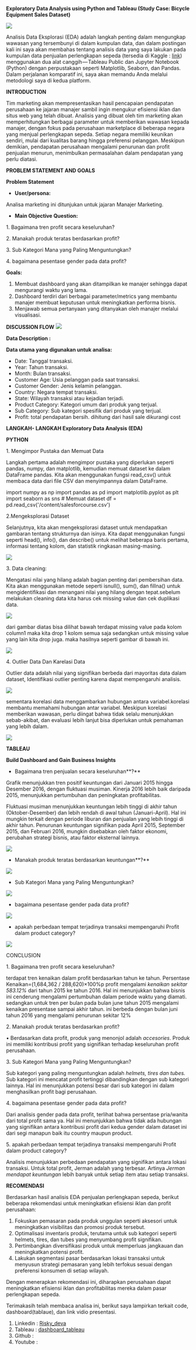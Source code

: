 **Exploratory Data Analysis using Python and Tableau (Study Case: Bicycle Equipment Sales Dataset)**

![](Aspose.Words.5f1f9176-e325-43c0-82ef-8437bc0faa4d.001.jpeg)

Analisis Data Eksplorasi (EDA) adalah langkah penting dalam mengungkap wawasan yang tersembunyi di dalam kumpulan data, dan dalam postingan kali ini saya akan membahas tentang analisis data yang saya lakukan pada kumpulan data penjualan perlengkapan sepeda (tersedia di Kaggle : [link](https://www.kaggle.com/datasets/abhishekrp1517/sales-data-for-economic-data-analysis/data)) menggunakan dua alat canggih — Tableau Public dan Jupyter Notebook (Python) dengan perpustakaan seperti Matplotlib, Seaborn, dan Pandas. Dalam perjalanan komparatif ini, saya akan memandu Anda melalui metodologi saya di kedua platform.

**INTRODUCTION**

Tim marketing akan mempresentasikan hasil pencapaian pendapatan perusahaan ke jajaran manajer sambil ingin mengukur efisiensi iklan dan situs web yang telah dibuat. Analisis yang dibuat oleh tim marketing akan memperhitungkan berbagai parameter untuk memberikan wawasan kepada manajer, dengan fokus pada perusahaan marketplace di beberapa negara yang menjual perlengkapan sepeda. Setiap negara memiliki keunikan sendiri, mulai dari kualitas barang hingga preferensi pelanggan. Meskipun demikian, pendapatan perusahaan mengalami penurunan dan profit penjualan menurun, menimbulkan permasalahan dalam pendapatan yang perlu diatasi.

**PROBLEM STATEMENT AND GOALS**

**Problem Statement**

- **User/persona:**

Analisa marketing ini ditunjukan untuk jajaran Manajer Marketing.

- **Main Objective Question:**

1\. Bagaimana tren profit secara keseluruhan?

2\. Manakah produk teratas berdasarkan profit?

3\. Sub Kategori Mana yang Paling Menguntungkan?

4\. bagaimana pesentase gender pada data profit?

**Goals:**

1. Membuat dashboard yang akan ditampilkan ke manajer sehingga dapat mengurangi waktu yang lama.
1. Dashboard terdiri dari berbagai parameter/metrics yang membantu manajer membuat keputusan untuk meningkatkan performa bisnis.
1. Menjawab semua pertanyaan yang ditanyakan oleh manajer melalui visualisasi.

**DISCUSSION FLOW**
![](1.drawio.png)

**Data Description :**

**Data utama yang digunakan untuk analisa:**

- Date: Tanggal transaksi.
- Year: Tahun transaksi.
- Month: Bulan transaksi.
- Customer Age: Usia pelanggan pada saat transaksi.
- Customer Gender: Jenis kelamin pelanggan.
- Country: Negara tempat transaksi.
- State: Wilayah transaksi atau kejadian terjadi.
- Product Category: Kategori umum dari produk yang terjual.
- Sub Category: Sub kategori spesifik dari produk yang terjual.
- Profit: total pendapatan bersih. dihitung dari hasil sale dikurangi cost

**LANGKAH- LANGKAH Exploratory Data Analysis (EDA)**

**PYTHON**

1\. Mengimpor Pustaka dan Memuat Data

Langkah pertama adalah mengimpor pustaka yang diperlukan seperti pandas, numpy, dan matplotlib, kemudian memuat dataset ke dalam DataFrame pandas. Kita akan menggunakan fungsi read\_csv() untuk membaca data dari file CSV dan menyimpannya dalam DataFrame.

import numpy as np
import pandas as pd
import matplotlib.pyplot as plt
import seaborn as sns
\# Memuat dataset
df = pd.read\_csv('/content/salesforcourse.csv')

2\.Mengeksplorasi Dataset

Selanjutnya, kita akan mengeksplorasi dataset untuk mendapatkan gambaran tentang strukturnya dan isinya. Kita dapat menggunakan fungsi seperti head(), info(), dan describe() untuk melihat beberapa baris pertama, informasi tentang kolom, dan statistik ringkasan masing-masing.

![](Aspose.Words.5f1f9176-e325-43c0-82ef-8437bc0faa4d.002.png) [](Aspose.Words.5f1f9176-e325-43c0-82ef-8437bc0faa4d.003.png) [](Aspose.Words.5f1f9176-e325-43c0-82ef-8437bc0faa4d.004.png)

3\. Data cleaning:

Mengatasi nilai yang hilang adalah bagian penting dari pembersihan data. Kita akan menggunakan metode seperti isnull(), sum(), dan fillna() untuk mengidentifikasi dan menangani nilai yang hilang dengan tepat.sebelum melakukan cleaning data kita harus cek missing value dan cek duplikasi data.

![](Aspose.Words.5f1f9176-e325-43c0-82ef-8437bc0faa4d.005.png)

dari gambar diatas bisa dilihat bawah terdapat missing value pada kolom column1 maka kita drop 1 kolom semua saja sedangkan untuk missing value yang lain kita drop juga. maka hasilnya seperti gambar di bawah ini.

![](Aspose.Words.5f1f9176-e325-43c0-82ef-8437bc0faa4d.006.png)

4\. Outlier Data Dan Karelasi Data

Outlier data adalah nilai yang signifikan berbeda dari mayoritas data dalam dataset, Identifikasi outlier penting karena dapat mempengaruhi analisis.

![](Aspose.Words.5f1f9176-e325-43c0-82ef-8437bc0faa4d.007.png)

sementara korelasi data menggambarkan hubungan antara variabel.korelasi membantu memahami hubungan antar variabel. Meskipun korelasi memberikan wawasan, perlu diingat bahwa tidak selalu menunjukkan sebab-akibat, dan evaluasi lebih lanjut bisa diperlukan untuk pemahaman yang lebih dalam.

![](Aspose.Words.5f1f9176-e325-43c0-82ef-8437bc0faa4d.008.png)

**TABLEAU**

**Build Dashboard and Gain Business Insights**

- Bagaimana tren penjualan secara keseluruhan**?**

Grafik menunjukkan tren positif keuntungan dari Januari 2015 hingga Desember 2016, dengan fluktuasi musiman. Kinerja 2016 lebih baik daripada 2015, menunjukkan pertumbuhan dan peningkatan profitabilitas.

Fluktuasi musiman menunjukkan keuntungan lebih tinggi di akhir tahun (Oktober-Desember) dan lebih rendah di awal tahun (Januari-April). Hal ini mungkin terkait dengan periode liburan dan penjualan yang lebih tinggi di akhir tahun. Penurunan keuntungan signifikan pada April 2015, September 2015, dan Februari 2016, mungkin disebabkan oleh faktor ekonomi, perubahan strategi bisnis, atau faktor eksternal lainnya.

![](Aspose.Words.5f1f9176-e325-43c0-82ef-8437bc0faa4d.009.png)

- Manakah produk teratas berdasarkan keuntungan**?**

![](Aspose.Words.5f1f9176-e325-43c0-82ef-8437bc0faa4d.010.png)

- Sub Kategori Mana yang Paling Menguntungkan?

![](Aspose.Words.5f1f9176-e325-43c0-82ef-8437bc0faa4d.011.png)

- bagaimana pesentase gender pada data profit?

![](Aspose.Words.5f1f9176-e325-43c0-82ef-8437bc0faa4d.012.png)

- apakah perbedaan tempat terjadinya transaksi mempengaruhi Profit dalam product category?

![](Aspose.Words.5f1f9176-e325-43c0-82ef-8437bc0faa4d.013.png)

CONCLUSION

1\. Bagaimana tren profit secara keseluruhan?

terdapat tren kenaikan dalam profit berdasarkan tahun ke tahun. Persentase Kenaikan=(1,684,362 / 288,620)×100%p profit mengalami *kenaikan sekitar 583.12%* dari tahun 2015 ke tahun 2016. Hal ini menunjukkan bahwa bisnis ini cenderung mengalami pertumbuhan dalam periode waktu yang diamati. sedangkan untuk tren per bulan pada bulan june tahun 2015 mengalami kenaikan presentase sampai akhir tahun. ini berbeda dengan bulan juni tahun 2016 yang mengalami penurunan sekitar 12%

2\. Manakah produk teratas berdasarkan profit?

• Berdasarkan data profit, produk yang menonjol adalah *accesories*. Produk ini memiliki kontribusi profit yang signifikan terhadap keseluruhan profit perusahaan.

3\. Sub Kategori Mana yang Paling Menguntungkan?

Sub kategori yang paling menguntungkan adalah *helmets, tires dan tubes.* Sub kategori ini mencatat profit tertinggi dibandingkan dengan sub kategori lainnya. Hal ini menunjukkan potensi besar dari sub kategori ini dalam menghasilkan profit bagi perusahaan.

4\. bagaimana pesentase gender pada data profit?

Dari analisis gender pada data profit, terlihat bahwa persentase pria/wanita dari total profit sama ya. Hal ini menunjukkan bahwa tidak ada hubungan yang signifikan antara kontribusi profit dari kedua gender dalam dataset ini dari segi manapun baik itu country maupun product.

5\. apakah perbedaan tempat terjadinya transaksi mempengaruhi Profit dalam product category?

Analisis menunjukkan perbedaan pendapatan yang signifikan antara lokasi transaksi. Untuk total profit, Jerman adalah yang terbesar. Artinya *Jerman mendapat keuntungan* lebih banyak untuk setiap item atau setiap transaksi.

**RECOMENDASI**

Berdasarkan hasil analisis EDA penjualan perlengkapan sepeda, berikut beberapa rekomendasi untuk meningkatkan efisiensi iklan dan profit perusahaan:

1. Fokuskan pemasaran pada produk unggulan seperti aksesori untuk meningkatkan visibilitas dan promosi produk tersebut.
1. Optimalisasi inventaris produk, terutama untuk sub kategori seperti helmets, tires, dan tubes yang menyumbang profit signifikan.
1. Pertimbangkan diversifikasi produk untuk memperluas jangkauan dan meningkatkan potensi profit.
1. Lakukan segmentasi pasar berdasarkan lokasi transaksi untuk menyusun strategi pemasaran yang lebih terfokus sesuai dengan preferensi konsumen di setiap wilayah.

Dengan menerapkan rekomendasi ini, diharapkan perusahaan dapat meningkatkan efisiensi iklan dan profitabilitas mereka dalam pasar perlengkapan sepeda.

Terimakasih telah membaca analisa ini, berikut saya lampirkan terkait code, dashboard(tablaue), dan link vidio presentasi.

1. Linkedin : [Risky_deva](https://www.linkedin.com/in/risky-devandra-hartana/)
1. Tableau : [dashboard_tableau](https://public.tableau.com/views/ProjekIIVisualisasipaacman/Dashboard1?:language=en-US&publish=yes&:sid=&:display_count=n&:origin=viz_share_link)
1. Github : 
1. Youtube : 

